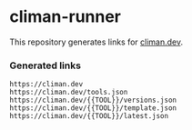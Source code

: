 # climan-runner

This repository generates links for [climan.dev](https://climan.dev).

### Generated links
```
https://climan.dev
https://climan.dev/tools.json
https://climan.dev/{{TOOL}}/versions.json
https://climan.dev/{{TOOL}}/template.json
https://climan.dev/{{TOOL}}/latest.json
```

